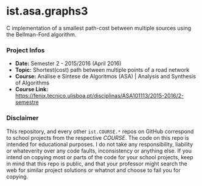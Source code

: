 # ist.asa.graphs3
C implementation of a smallest path-cost between multiple sources using the Bellman-Ford algorithm.


### Project Infos
* **Date:** Semester 2 - 2015/2016 (April 2016)
* **Topic:** Shortest(cost) path between multiple points of a road network
* **Course:** Análise e Síntese de Algoritmos (ASA) | Analysis and Synthesis of Algorithms
* **Course Link:** https://fenix.tecnico.ulisboa.pt/disciplinas/ASA101113/2015-2016/2-semestre


### Disclaimer
This repository, and every other `ist.COURSE.*` repos on GitHub correspond to school projects from the respective *COURSE*. The code on this repo is intended for educational purposes. I do not take any responsibility, liability or whateverity over any code faults, inconsistency or anything else. If you intend on copying most or parts of the code for your school projects, keep in mind that this repo is public, and that your professor might search the web for similar project solutions or whatnot and choose to fail you for copying.


